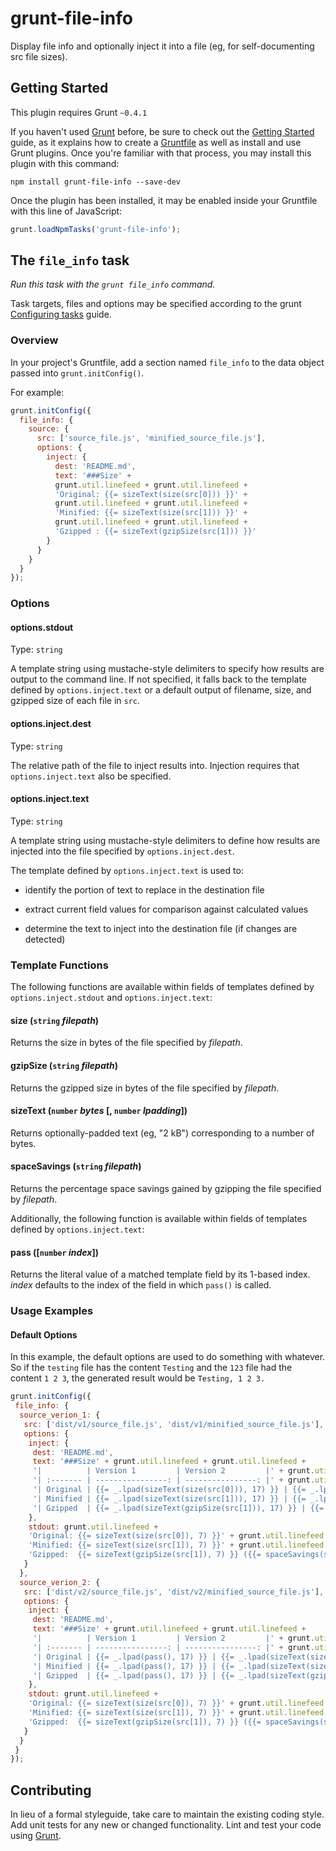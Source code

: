# grunt-file-info

Display file info and optionally inject it into a file (eg, for self-documenting src file sizes).

## Getting Started
This plugin requires Grunt `~0.4.1`

If you haven't used [Grunt](http://gruntjs.com/) before, be sure to check out the [Getting Started](http://gruntjs.com/getting-started) guide, as it explains how to create a [Gruntfile](http://gruntjs.com/sample-gruntfile) as well as install and use Grunt plugins. Once you're familiar with that process, you may install this plugin with this command:

```shell
npm install grunt-file-info --save-dev
```

Once the plugin has been installed, it may be enabled inside your Gruntfile with this line of JavaScript:

```js
grunt.loadNpmTasks('grunt-file-info');
```

## The `file_info` task

_Run this task with the `grunt file_info` command._

Task targets, files and options may be specified according to the grunt [Configuring tasks](http://gruntjs.com/configuring-tasks) guide.

### Overview
In your project's Gruntfile, add a section named `file_info` to the data object passed into `grunt.initConfig()`.

For example:

```js
grunt.initConfig({
  file_info: {
    source: {
      src: ['source_file.js', 'minified_source_file.js'],
      options: {
        inject: {
          dest: 'README.md',
          text: '###Size' + 
          grunt.util.linefeed + grunt.util.linefeed + 
          'Original: {{= sizeText(size(src[0])) }}' + 
          grunt.util.linefeed + grunt.util.linefeed + 
          'Minified: {{= sizeText(size(src[1])) }}' + 
          grunt.util.linefeed + grunt.util.linefeed + 
          'Gzipped : {{= sizeText(gzipSize(src[1])) }}'
        }
      }
    }
  }
});
```

### Options

#### options.stdout
Type: `string`

A template string using mustache-style delimiters to specify how results are output to the command line. If not specified, it falls back to the template defined by `options.inject.text` or a default output of filename, size, and gzipped size of each file in `src`.

#### options.inject.dest
Type: `string`

The relative path of the file to inject results into. Injection requires that `options.inject.text` also be specified.

#### options.inject.text
Type: `string`

A template string using mustache-style delimiters to define how results are injected into the file specified by `options.inject.dest`.

The template defined by `options.inject.text` is used to:

- identify the portion of text to replace in the destination file

- extract current field values for comparison against calculated values

- determine the text to inject into the destination file (if changes are detected)

### Template Functions

The following functions are available within fields of templates defined by `options.inject.stdout` and `options.inject.text`:

#### size (`string` _filepath_)
Returns the size in bytes of the file specified by _filepath_.

#### gzipSize (`string` _filepath_)
Returns the gzipped size in bytes of the file specified by _filepath_.

#### sizeText (`number` _bytes_ [, `number` _lpadding_])
Returns optionally-padded text (eg, "2 kB") corresponding to a number of bytes.

#### spaceSavings (`string` _filepath_)
Returns the percentage space savings gained by gzipping the file specified by _filepath_.

Additionally, the following function is available within fields of templates defined by `options.inject.text`:

#### pass ([`number` _index_])
Returns the literal value of a matched template field by its 1-based index. _index_ defaults to the index of the field in which `pass()` is called.

### Usage Examples

#### Default Options

In this example, the default options are used to do something with whatever. So if the `testing` file has the content `Testing` and the `123` file had the content `1 2 3`, the generated result would be `Testing, 1 2 3.`

```js
grunt.initConfig({
 file_info: {
  source_verion_1: {
   src: ['dist/v1/source_file.js', 'dist/v1/minified_source_file.js'],
   options: {
    inject: {
     dest: 'README.md',
     text: '###Size' + grunt.util.linefeed + grunt.util.linefeed + 
     '|          | Version 1         | Version 2         |' + grunt.util.linefeed + 
     '| :------- | ----------------: | ----------------: |' + grunt.util.linefeed +
     '| Original | {{= _.lpad(sizeText(size(src[0])), 17) }} | {{= _.lpad(pass(), 17) }} |' + grunt.util.linefeed + 
     '| Minified | {{= _.lpad(sizeText(size(src[1])), 17) }} | {{= _.lpad(pass(), 17) }} |' + grunt.util.linefeed + 
     '| Gzipped  | {{= _.lpad(sizeText(gzipSize(src[1])), 17) }} | {{= _.lpad(pass(), 17) }} |'
    },
    stdout: grunt.util.linefeed + 
    'Original: {{= sizeText(size(src[0]), 7) }}' + grunt.util.linefeed + 
    'Minified: {{= sizeText(size(src[1]), 7) }}' + grunt.util.linefeed + 
    'Gzipped:  {{= sizeText(gzipSize(src[1]), 7) }} ({{= spaceSavings(src[1]) }}% savings)' + grunt.util.linefeed
   }
  },
  source_verion_2: {
   src: ['dist/v2/source_file.js', 'dist/v2/minified_source_file.js'],
   options: {
    inject: {
     dest: 'README.md',
     text: '###Size' + grunt.util.linefeed + grunt.util.linefeed + 
     '|          | Version 1         | Version 2         |' + grunt.util.linefeed + 
     '| :------- | ----------------: | ----------------: |' + grunt.util.linefeed +
     '| Original | {{= _.lpad(pass(), 17) }} | {{= _.lpad(sizeText(size(src[0])), 17) }} |' + grunt.util.linefeed + 
     '| Minified | {{= _.lpad(pass(), 17) }} | {{= _.lpad(sizeText(size(src[1])), 17) }} |' + grunt.util.linefeed + 
     '| Gzipped  | {{= _.lpad(pass(), 17) }} | {{= _.lpad(sizeText(gzipSize(src[1])), 17) }} |'
    },
    stdout: grunt.util.linefeed + 
    'Original: {{= sizeText(size(src[0]), 7) }}' + grunt.util.linefeed + 
    'Minified: {{= sizeText(size(src[1]), 7) }}' + grunt.util.linefeed + 
    'Gzipped:  {{= sizeText(gzipSize(src[1]), 7) }} ({{= spaceSavings(src[1]) }}% savings)' + grunt.util.linefeed
   }
  }
 }
});
```

<!---
### Usage Examples

#### Default Options
In this example, the default options are used to do something with whatever. So if the `testing` file has the content `Testing` and the `123` file had the content `1 2 3`, the generated result would be `Testing, 1 2 3.`

```js
grunt.initConfig({
  file_info: {
    options: {},
    files: {
      'dest/default_options': ['src/testing', 'src/123'],
    },
  },
});
```

#### Custom Options
In this example, custom options are used to do something else with whatever else. So if the `testing` file has the content `Testing` and the `123` file had the content `1 2 3`, the generated result in this case would be `Testing: 1 2 3 !!!`

```js
grunt.initConfig({
  file_info: {
    options: {
      separator: ': ',
      punctuation: ' !!!',
    },
    files: {
      'dest/default_options': ['src/testing', 'src/123'],
    },
  },
});
```
-->

## Contributing
In lieu of a formal styleguide, take care to maintain the existing coding style. Add unit tests for any new or changed functionality. Lint and test your code using [Grunt](http://gruntjs.com/).

<!---
 ## Release History
_(Nothing yet)_ 
-->
